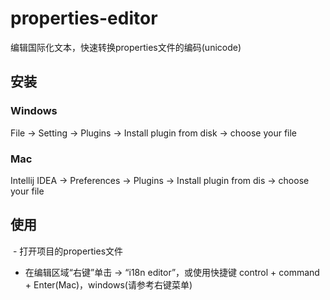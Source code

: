 # properties-editor
编辑国际化文本，快速转换properties文件的编码(unicode)
## 安装
### Windows
  File -> Setting -> Plugins -> Install plugin from disk -> choose your file

### Mac
  Intellij IDEA -> Preferences -> Plugins -> Install plugin from dis -> choose your file
  
## 使用


  - 打开项目的properties文件
  - 在编辑区域“右键”单击 -> “i18n editor”，或使用快捷键 control + command + Enter(Mac)，windows(请参考右键菜单)
